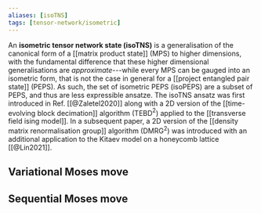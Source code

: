 ```yaml
---
aliases: [isoTNS]
tags: [tensor-network/isometric]
---
```


An **isometric tensor network state (isoTNS)** is a generalisation of the canonical form of a [[matrix product state]] (MPS) to higher dimensions, with the fundamental difference that these higher dimensional generalisations are *approximate*---while every MPS can be gauged into an isometric form, that is not the case in general for a [[project entangled pair state]] (PEPS). As such, the set of isometric PEPS (isoPEPS) are a subset of PEPS, and thus are less expressible ansatze. The isoTNS ansatz was first introduced in Ref. [[@Zaletel2020]] along with a 2D version of the [[time-evolving block decimation]] algorithm (TEBD$^2$) applied to the [[transverse field ising model]]. In a subsequent paper, a 2D version of the [[density matrix renormalisation group]] algorithm (DMRG$^{2}$) was introduced with an additional application to the Kitaev model on a honeycomb lattice [[@Lin2021]].   
## Variational Moses move
## Sequential Moses move


